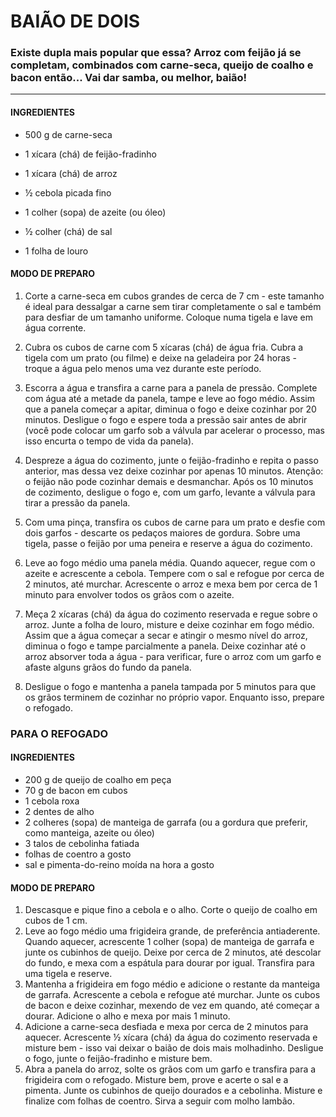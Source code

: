 # BAIÃO DE DOIS

### Existe dupla mais popular que essa? Arroz com feijão já se completam, combinados com carne-seca, queijo de coalho e bacon então... Vai dar samba, ou melhor, baião!

------

#### INGREDIENTES

- 500 g de carne-seca

- 1 xícara (chá) de feijão-fradinho

- 1 xícara (chá) de arroz

- ½ cebola picada fino

- 1 colher (sopa) de azeite (ou óleo)

- ½ colher (chá) de sal

- 1 folha de louro

  

#### MODO DE PREPARO

1. Corte a carne-seca em cubos grandes de cerca de 7 cm - este tamanho é ideal para dessalgar a carne sem tirar completamente o sal e também para desfiar de um tamanho uniforme. Coloque numa tigela e lave em água corrente. 

2. Cubra os cubos de carne com 5 xícaras (chá) de água fria. Cubra a tigela com um prato (ou filme) e deixe na geladeira por 24 horas - troque a água pelo menos uma vez durante este período. 

3. Escorra a água e transfira a carne para a panela de pressão. Complete com água até a metade da panela, tampe e leve ao fogo médio. Assim que a panela começar a apitar, diminua o fogo e deixe cozinhar por 20 minutos. Desligue o fogo e espere toda a pressão sair antes de abrir (você pode colocar um garfo sob a válvula par acelerar o processo, mas isso encurta o tempo de vida da panela). 

4. Despreze a água do cozimento, junte o feijão-fradinho e repita o passo anterior, mas dessa vez deixe cozinhar por apenas 10 minutos. Atenção: o feijão não pode cozinhar demais e desmanchar. Após os 10 minutos de cozimento, desligue o fogo e, com um garfo, levante a válvula para tirar a pressão da panela. 

5. Com uma pinça, transfira os cubos de carne para um prato e desfie com dois garfos - descarte os pedaços maiores de gordura. Sobre uma tigela, passe o feijão por uma peneira e reserve a água do cozimento. 

6. Leve ao fogo médio uma panela média. Quando aquecer, regue com o azeite e acrescente a cebola. Tempere com o sal e refogue por cerca de 2 minutos, até murchar. Acrescente o arroz e mexa bem por cerca de 1 minuto para envolver todos os grãos com o azeite. 

7. Meça 2 xícaras (chá) da água do cozimento reservada e regue sobre o arroz. Junte a folha de louro, misture e deixe cozinhar em fogo médio. Assim que a água começar a secar e atingir o mesmo nível do arroz, diminua o fogo e tampe parcialmente a panela. Deixe cozinhar até o arroz absorver toda a água - para verificar, fure o arroz com um garfo e afaste alguns grãos do fundo da panela. 

8. Desligue o fogo e mantenha a panela tampada por 5 minutos para que os grãos terminem de cozinhar no próprio vapor. Enquanto isso, prepare o refogado.

   

### PARA O REFOGADO

#### INGREDIENTES

- 200 g de queijo de coalho em peça
- 70 g de bacon em cubos
- 1 cebola roxa
- 2 dentes de alho
- 2 colheres (sopa) de manteiga de garrafa (ou a gordura que preferir, como manteiga, azeite ou óleo)
- 3 talos de cebolinha fatiada
- folhas de coentro a gosto
- sal e pimenta-do-reino moída na hora a gosto



#### MODO DE PREPARO

1. Descasque e pique fino a cebola e o alho. Corte o queijo de coalho em cubos de 1 cm. 
2. Leve ao fogo médio uma frigideira grande, de preferência antiaderente. Quando aquecer, acrescente 1 colher (sopa) de manteiga de garrafa e junte os cubinhos de queijo. Deixe por cerca de 2 minutos, até descolar do fundo, e mexa com a espátula para dourar por igual. Transfira para uma tigela e reserve. 
3. Mantenha a frigideira em fogo médio e adicione o restante da manteiga de garrafa. Acrescente a cebola e refogue até murchar. Junte os cubos de bacon e deixe cozinhar, mexendo de vez em quando, até começar a dourar. Adicione o alho e mexa por mais 1 minuto. 
4. Adicione a carne-seca desfiada e mexa por cerca de 2 minutos para aquecer. Acrescente ½ xícara (chá) da água do cozimento reservada e misture bem - isso vai deixar o baião de dois mais molhadinho. Desligue o fogo, junte o feijão-fradinho e misture bem. 
5. Abra a panela do arroz, solte os grãos com um garfo e transfira para a frigideira com o refogado. Misture bem, prove e acerte o sal e a pimenta. Junte os cubinhos de queijo dourados e a cebolinha. Misture e finalize com folhas de coentro. Sirva a seguir com molho lambão.